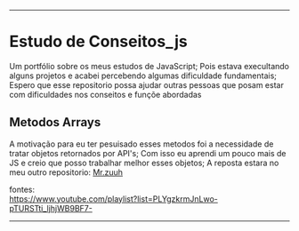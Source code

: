 <hr>

# Estudo de Conseitos_js
   Um portfólio sobre os meus estudos de JavaScript;
   Pois estava execultando alguns projetos e acabei percebendo algumas dificuldade fundamentais;
   Espero que esse repositorio possa ajudar outras pessoas que posam estar com dificuldades nos conseitos e funçõe abordadas
    

## Metodos Arrays
   A motivação para eu ter pesuisado esses metodos foi a necessidade de tratar objetos retornados por API's;
   Com isso eu aprendi um pouco mais de JS e creio que posso trabalhar melhor esses objetos; 
   A reposta estara no meu outro repositorio: <a href="https://github.com/leonardoEugenio/mrZuuh" target="_blank">Mr.zuuh</a>
   
   fontes:<br>
        https://www.youtube.com/playlist?list=PLYgzkrmJnLwo-pTURSTti_ljhjWB9BF7-
    
<hr>
